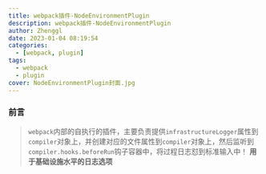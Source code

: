 ```yaml
---
title: webpack插件-NodeEnvironmentPlugin
description: webpack插件-NodeEnvironmentPlugin
author: Zhenggl
date: 2023-01-04 08:19:54
categories:
  - [webpack, plugin]
tags:
  - webpack
  - plugin
cover: NodeEnvironmentPlugin封面.jpg
---
```


### 前言
> `webpack`内部的自执行的插件，主要负责提供`infrastructureLogger`属性到`compiler`对象上，并创建对应的文件属性到`compiler`对象上，然后监听到`compiler.hooks.beforeRun`钩子容器中，将过程日志怼到标准输入中！
> **用于基础设施水平的日志选项**
>